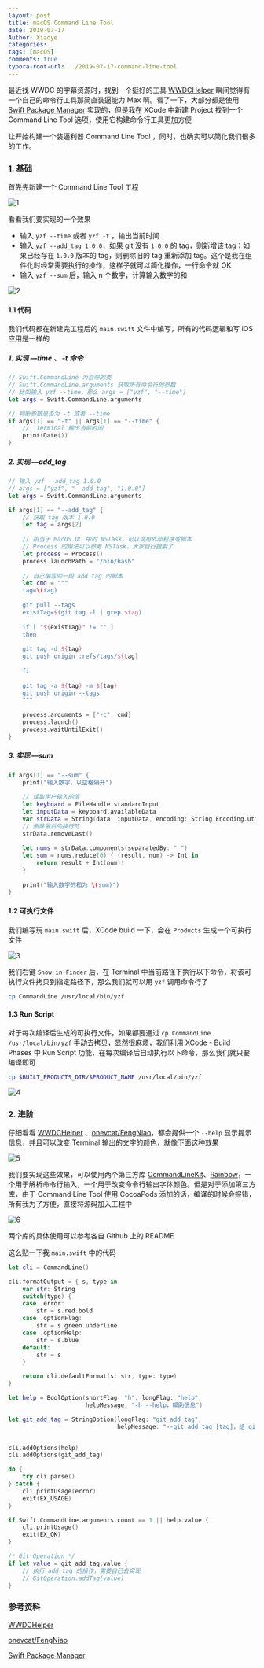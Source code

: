 ```yaml
---
layout: post
title: macOS Command Line Tool
date: 2019-07-17
Author: Xiaoye
categories: 
tags: [macOS]
comments: true
typora-root-url: ../2019-07-17-command-line-tool
---
```




最近找 WWDC 的字幕资源时，找到一个挺好的工具 [WWDCHelper](<https://github.com/kingcos/WWDCHelper>) 瞬间觉得有一个自己的命令行工具那简直装逼能力 Max 啊。看了一下，大部分都是使用 [Swift Package Manager](<https://swift.org/package-manager/>) 实现的，但是我在 XCode 中新建 Project 找到一个 Command Line Tool 选项，使用它构建命令行工具更加方便

让开始构建一个装逼利器 Command Line Tool ，同时，也确实可以简化我们很多的工作。



### 1. 基础

首先先新建一个 Command Line Tool 工程

![1](../2019-07-17-command-line-tool/1.png)



看看我们要实现的一个效果

* 输入 `yzf --time` 或者 `yzf -t` ，输出当前时间
* 输入 `yzf --add_tag 1.0.0`，如果 git 没有 `1.0.0` 的 tag，则新增该 tag；如果已经存在 `1.0.0` 版本的 tag，则删除旧的 tag 重新添加 tag。这个是我在组件化时经常需要执行的操作，这样子就可以简化操作，一行命令就 OK
* 输入 `yzf --sum` 后，输入 n 个数字，计算输入数字的和



![2](2.gif)



#### 1.1 代码

我们代码都在新建完工程后的 `main.swift` 文件中编写，所有的代码逻辑和写 iOS 应用是一样的

##### 1. 实现 —time 、 -t 命令

```swift
// Swift.CommandLine 为自带的类
// Swift.CommandLine.arguments 获取所有命令行的参数
// 比如输入 yzf --time，那么 args = ["yzf", "--time"]
let args = Swift.CommandLine.arguments

// 判断参数是否为 -t 或者 --time
if args[1] == "-t" || args[1] == "--time" {
    //  Terminal 输出当前时间
    print(Date())
}
```



##### 2. 实现 —add_tag

```swift
// 输入 yzf --add_tag 1.0.0
// args = ["yzf", "--add_tag", "1.0.0"]
let args = Swift.CommandLine.arguments

if args[1] == "--add_tag" {
    // 获取 tag 版本 1.0.0
    let tag = args[2]
    
    // 相当于 MacOS OC 中的 NSTask，可以调用外部程序或脚本
    // Process 的用法可以参考 NSTask，大家自行搜索了
    let process = Process()
    process.launchPath = "/bin/bash"
    
    // 自己编写的一段 add tag 的脚本
    let cmd = """
    tag=\(tag)
    
    git pull --tags
    existTag=$(git tag -l | grep $tag)
    
    if [ "${existTag}" != "" ]
    then
    
    git tag -d ${tag}
    git push origin :refs/tags/${tag}
    
    fi
    
    git tag -a ${tag} -m ${tag}
    git push origin --tags
    """
    
    process.arguments = ["-c", cmd]
    process.launch()
    process.waitUntilExit()
}
```



##### 3. 实现 —sum

```swift
if args[1] == "--sum" {
    print("输入数字，以空格隔开")
    
    // 读取用户输入的值
    let keyboard = FileHandle.standardInput
    let inputData = keyboard.availableData
    var strData = String(data: inputData, encoding: String.Encoding.utf8)!
    // 删除最后的换行符
    strData.removeLast()
    
    let nums = strData.components(separatedBy: " ")
    let sum = nums.reduce(0) { (result, num) -> Int in
        return result + Int(num)!
    }
    
    print("输入数字的和为 \(sum)")
}
```



#### 1.2 可执行文件

我们编写玩 `main.swift` 后，XCode build 一下，会在 `Products` 生成一个可执行文件

![3](3.png)

我们右键 `Show in Finder` 后，在 Terminal 中当前路径下执行以下命令，将该可执行文件拷贝到指定路径下，那么我们就可以用 `yzf` 调用命令行了

```bash
cp CommandLine /usr/local/bin/yzf
```



#### 1.3 Run Script

对于每次编译后生成的可执行文件，如果都要通过 `cp CommandLine /usr/local/bin/yzf` 手动去拷贝，显然很麻烦，我们利用 XCode - Build Phases 中 Run Script 功能，在每次编译后自动执行以下命令，那么我们就只要编译即可

```bash
cp $BUILT_PRODUCTS_DIR/$PRODUCT_NAME /usr/local/bin/yzf
```

![4](4.png)



### 2. 进阶

仔细看看  [WWDCHelper](<https://github.com/kingcos/WWDCHelper>) 、[onevcat/FengNiao](<https://github.com/onevcat/FengNiao>)，都会提供一个 `--help` 显示提示信息，并且可以改变 Terminal 输出的文字的颜色，就像下面这种效果

![5](5.png)

我们要实现这些效果，可以使用两个第三方库 [CommandLineKit](<https://github.com/jatoben/CommandLine>)、[Rainbow](https://github.com/onevcat/Rainbow.git)，一个用于解析命令行输入，一个用于改变命令行输出字体颜色。但是对于添加第三方库，由于 Command Line Tool 使用 CocoaPods 添加的话，编译的时候会报错，所有我为了方便，直接将源码加入工程中

![6](6.png)



两个库的具体使用可以参考各自 Github 上的 README

这么贴一下我 `main.swift` 中的代码

```swift
let cli = CommandLine()

cli.formatOutput = { s, type in
    var str: String
    switch(type) {
    case .error:
        str = s.red.bold
    case .optionFlag:
        str = s.green.underline
    case .optionHelp:
        str = s.blue
    default:
        str = s
    }

    return cli.defaultFormat(s: str, type: type)
}

let help = BoolOption(shortFlag: "h", longFlag: "help",
                      helpMessage: "-h --help，帮助信息")

let git_add_tag = StringOption(longFlag: "git_add_tag",
                               helpMessage: "--git_add_tag [tag]，给 git 添加 tag，已存在则删除原有的再次添加")


cli.addOptions(help)
cli.addOptions(git_add_tag)

do {
    try cli.parse()
} catch {
    cli.printUsage(error)
    exit(EX_USAGE)
}

if Swift.CommandLine.arguments.count == 1 || help.value {
    cli.printUsage()
    exit(EX_OK)
}

/* Git Operation */
if let value = git_add_tag.value {
    // 执行 add tag 的操作，需要自己去实现
    // GitOperation.addTag(value)
}
```





### 参考资料

 [WWDCHelper](<https://github.com/kingcos/WWDCHelper>) 

[onevcat/FengNiao](<https://github.com/onevcat/FengNiao>)

 [Swift Package Manager](<https://swift.org/package-manager/>) 